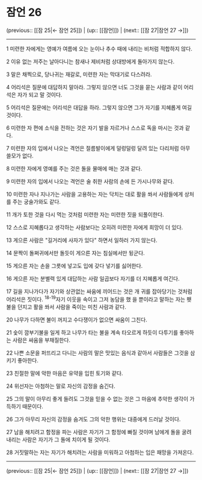 # 잠언 26

(previous:: [[잠 25|← 잠언 25]]) | (up:: [[잠언]]) | (next:: [[잠 27|잠언 27 →]])

***




1 
미련한 자에게는 영예가 여름에 오는 눈이나 추수 때에 내리는 비처럼 적합하지 않다. 



2 
이유 없는 저주는 날아다니는 참새나 제비처럼 상대방에게 돌아가지 않는다. 



3 
말은 채찍으로, 당나귀는 재갈로, 미련한 자는 막대기로 다스려라. 



4 
어리석은 질문에 대답하지 말아라. 그렇지 않으면 너도 그것을 묻는 사람과 같이 어리석은 자가 되고 말 것이다. 



5 
어리석은 질문에는 어리석은 대답을 하라. 그렇지 않으면 그가 자기를 지혜롭게 여길 것이다. 



6 
미련한 자 편에 소식을 전하는 것은 자기 발을 자르거나 스스로 독을 마시는 것과 같다. 



7 
미련한 자의 입에서 나오는 격언은 절름발이에게 덜렁덜렁 달려 있는 다리처럼 아무 쓸모가 없다. 



8 
미련한 자에게 영예를 주는 것은 돌을 물매에 매는 것과 같다. 



9 
미련한 자의 입에서 나오는 격언은 술 취한 사람의 손에 든 가시나무와 같다. 



10 
미련한 자나 지나가는 사람을 고용하는 자는 닥치는 대로 활을 쏴서 사람들에게 상처를 주는 궁술가와도 같다. 



11 
개가 토한 것을 다시 먹는 것처럼 미련한 자는 미련한 짓을 되풀이한다. 



12 
스스로 지혜롭다고 생각하는 사람보다는 오히려 미련한 자에게 희망이 더 있다. 



13 
게으른 사람은 "길거리에 사자가 있다" 하면서 일하러 가지 않는다. 



14 
문짝이 돌쩌귀에서만 돌듯이 게으른 자는 침실에서만 뒹군다. 



15 
게으른 자는 손을 그릇에 넣고도 입에 갖다 넣기를 싫어한다. 



16 
게으른 자는 분별력 있게 대답하는 사람 일곱보다 자기를 더 지혜롭게 여긴다. 



17 
길을 지나가다가 자기와 상관없는 싸움에 끼어드는 것은 개 귀를 잡아당기는 것처럼 어리석은 짓이다. <sup class="versenum">18-19</sup>자기 이웃을 속이고 그저 농담을 했 을 뿐이라고 말하는 자는 횃불을 던지고 활을 쏴서 사람을 죽이는 미친 사람과 같다. 



20 
나무가 다하면 불이 꺼지고 수다쟁이가 없으면 싸움이 그친다. 



21 
숯이 깜부기불을 일게 하고 나무가 타는 불을 계속 타오르게 하듯이 다투기를 좋아하는 사람은 싸움을 부채질한다. 



22 
나쁜 소문을 퍼뜨리고 다니는 사람의 말은 맛있는 음식과 같아서 사람들은 그것을 삼키기 좋아한다. 



23 
친절한 말에 악한 마음은 유약을 입힌 토기와 같다. 



24 
위선자는 아첨하는 말로 자신의 감정을 숨긴다. 



25 
그의 말이 아무리 좋게 들려도 그것을 믿을 수 없는 것은 그 마음에 추악한 생각이 가득하기 때문이다. 



26 
그가 아무리 자신의 감정을 숨겨도 그의 악한 행위는 대중에게 드러날 것이다. 



27 
남을 해치려고 함정을 파는 사람은 자기가 그 함정에 빠질 것이며 남에게 돌을 굴려내리는 사람은 자기가 그 돌에 치이게 될 것이다. 



28 
거짓말하는 자는 자기가 해치려는 사람을 미워하고 아첨하는 입은 패망을 가져온다.

***

(previous:: [[잠 25|← 잠언 25]]) | (up:: [[잠언]]) | (next:: [[잠 27|잠언 27 →]])
